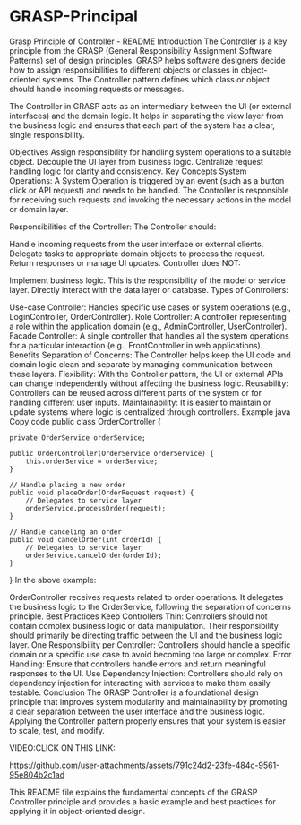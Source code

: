 ﻿# GRASP-Principal
Grasp Principle of Controller - README
Introduction
The Controller is a key principle from the GRASP (General Responsibility Assignment Software Patterns) set of design principles. GRASP helps software designers decide how to assign responsibilities to different objects or classes in object-oriented systems. The Controller pattern defines which class or object should handle incoming requests or messages.

The Controller in GRASP acts as an intermediary between the UI (or external interfaces) and the domain logic. It helps in separating the view layer from the business logic and ensures that each part of the system has a clear, single responsibility.

Objectives
Assign responsibility for handling system operations to a suitable object.
Decouple the UI layer from business logic.
Centralize request handling logic for clarity and consistency.
Key Concepts
System Operations: A System Operation is triggered by an event (such as a button click or API request) and needs to be handled. The Controller is responsible for receiving such requests and invoking the necessary actions in the model or domain layer.

Responsibilities of the Controller: The Controller should:

Handle incoming requests from the user interface or external clients.
Delegate tasks to appropriate domain objects to process the request.
Return responses or manage UI updates.
Controller does NOT:

Implement business logic. This is the responsibility of the model or service layer.
Directly interact with the data layer or database.
Types of Controllers:

Use-case Controller: Handles specific use cases or system operations (e.g., LoginController, OrderController).
Role Controller: A controller representing a role within the application domain (e.g., AdminController, UserController).
Facade Controller: A single controller that handles all the system operations for a particular interaction (e.g., FrontController in web applications).
Benefits
Separation of Concerns: The Controller helps keep the UI code and domain logic clean and separate by managing communication between these layers.
Flexibility: With the Controller pattern, the UI or external APIs can change independently without affecting the business logic.
Reusability: Controllers can be reused across different parts of the system or for handling different user inputs.
Maintainability: It is easier to maintain or update systems where logic is centralized through controllers.
Example
java
Copy code
public class OrderController {

    private OrderService orderService;

    public OrderController(OrderService orderService) {
        this.orderService = orderService;
    }

    // Handle placing a new order
    public void placeOrder(OrderRequest request) {
        // Delegates to service layer
        orderService.processOrder(request);
    }

    // Handle canceling an order
    public void cancelOrder(int orderId) {
        // Delegates to service layer
        orderService.cancelOrder(orderId);
    }
}
In the above example:

OrderController receives requests related to order operations.
It delegates the business logic to the OrderService, following the separation of concerns principle.
Best Practices
Keep Controllers Thin: Controllers should not contain complex business logic or data manipulation. Their responsibility should primarily be directing traffic between the UI and the business logic layer.
One Responsibility per Controller: Controllers should handle a specific domain or a specific use case to avoid becoming too large or complex.
Error Handling: Ensure that controllers handle errors and return meaningful responses to the UI.
Use Dependency Injection: Controllers should rely on dependency injection for interacting with services to make them easily testable.
Conclusion
The GRASP Controller is a foundational design principle that improves system modularity and maintainability by promoting a clear separation between the user interface and the business logic. Applying the Controller pattern properly ensures that your system is easier to scale, test, and modify.

VIDEO:CLICK ON THIS LINK:

https://github.com/user-attachments/assets/791c24d2-23fe-484c-9561-95e804b2c1ad

This README file explains the fundamental concepts of the GRASP Controller principle and provides a basic example and best practices for applying it in object-oriented design.
